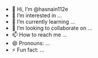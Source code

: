 - 👋 Hi, I’m @hasnain112e
- 👀 I’m interested in ...
- 🌱 I’m currently learning ...
- 💞️ I’m looking to collaborate on ...
- 📫 How to reach me ...
- 😄 Pronouns: ...
- ⚡ Fun fact: ...

<!---
hasnain112e/hasnain112e is a ✨ special ✨ repository because its `README.md` (this file) appears on your GitHub profile.
You can click the Preview link to take a look at your changes.
--->
